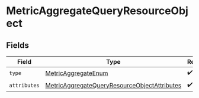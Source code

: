 # MetricAggregateQueryResourceObject


## Fields

| Field                                                                                                                   | Type                                                                                                                    | Required                                                                                                                | Description                                                                                                             |
| ----------------------------------------------------------------------------------------------------------------------- | ----------------------------------------------------------------------------------------------------------------------- | ----------------------------------------------------------------------------------------------------------------------- | ----------------------------------------------------------------------------------------------------------------------- |
| `type`                                                                                                                  | [MetricAggregateEnum](../../models/components/MetricAggregateEnum.md)                                                   | :heavy_check_mark:                                                                                                      | N/A                                                                                                                     |
| `attributes`                                                                                                            | [MetricAggregateQueryResourceObjectAttributes](../../models/components/MetricAggregateQueryResourceObjectAttributes.md) | :heavy_check_mark:                                                                                                      | N/A                                                                                                                     |